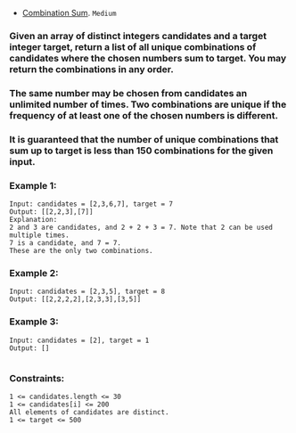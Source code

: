  - [Combination Sum](https://leetcode.com/problems/combination-sum/).
`Medium`

### Given an array of distinct integers candidates and a target integer target, return a list of all unique combinations of candidates where the chosen numbers sum to target. You may return the combinations in any order.

### The same number may be chosen from candidates an unlimited number of times. Two combinations are unique if the frequency of at least one of the chosen numbers is different.

### It is guaranteed that the number of unique combinations that sum up to target is less than 150 combinations for the given input.

 

### Example 1:
```
Input: candidates = [2,3,6,7], target = 7
Output: [[2,2,3],[7]]
Explanation:
2 and 3 are candidates, and 2 + 2 + 3 = 7. Note that 2 can be used multiple times.
7 is a candidate, and 7 = 7.
These are the only two combinations.
```
### Example 2:
```
Input: candidates = [2,3,5], target = 8
Output: [[2,2,2,2],[2,3,3],[3,5]]
```
### Example 3:
```
Input: candidates = [2], target = 1
Output: []
 
```
### Constraints:
```
1 <= candidates.length <= 30
1 <= candidates[i] <= 200
All elements of candidates are distinct.
1 <= target <= 500
```
